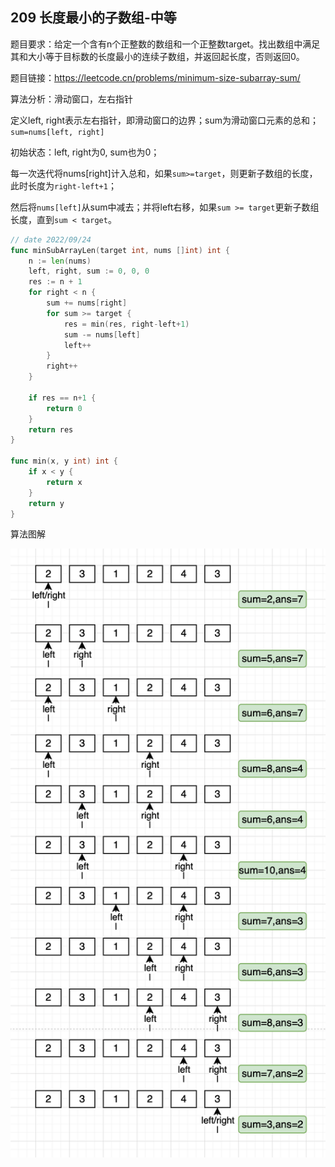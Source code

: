 ## 209 长度最小的子数组-中等

题目要求：给定一个含有n个正整数的数组和一个正整数target。找出数组中满足其和大小等于目标数的长度最小的连续子数组，并返回起长度，否则返回0。

题目链接：https://leetcode.cn/problems/minimum-size-subarray-sum/



算法分析：滑动窗口，左右指针

定义left, right表示左右指针，即滑动窗口的边界；sum为滑动窗口元素的总和；`sum=nums[left, right]`

初始状态：left, right为0, sum也为0；

每一次迭代将nums[right]计入总和，如果`sum>=target`，则更新子数组的长度，此时长度为`right-left+1`；

然后将`nums[left]`从sum中减去；并将left右移，如果`sum >= target`更新子数组长度，直到`sum < target`。



```go
// date 2022/09/24
func minSubArrayLen(target int, nums []int) int {
	n := len(nums)
	left, right, sum := 0, 0, 0
	res := n + 1
	for right < n {
		sum += nums[right]
		for sum >= target {
			res = min(res, right-left+1)
			sum -= nums[left]
			left++
		}
		right++
	}

	if res == n+1 {
		return 0
	}
	return res
}

func min(x, y int) int {
	if x < y {
		return x
	}
	return y
}
```



算法图解

![image-20220924163736826](../images/209.png)
